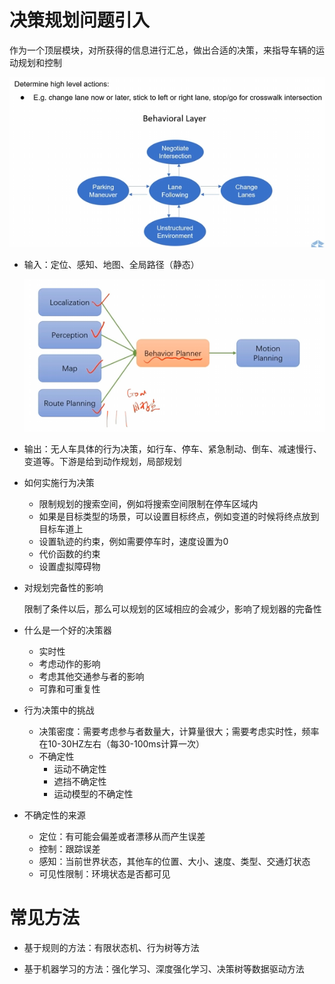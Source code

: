 #  决策规划问题引入

作为一个顶层模块，对所获得的信息进行汇总，做出合适的决策，来指导车辆的运动规划和控制 

![image-20240201162019848](../../imgs/image-20240201162019848.png)

- 输入：定位、感知、地图、全局路径（静态）

  ![image-20240201162305162](../../imgs/image-20240201162305162.png)

- 输出：无人车具体的行为决策，如行车、停车、紧急制动、倒车、减速慢行、变道等。下游是给到动作规划，局部规划 



- 如何实施行为决策

  - 限制规划的搜索空间，例如将搜索空间限制在停车区域内
  - 如果是目标类型的场景，可以设置目标终点，例如变道的时候将终点放到目标车道上
  - 设置轨迹的约束，例如需要停车时，速度设置为0
  - 代价函数的约束
  - 设置虚拟障碍物

- 对规划完备性的影响

  限制了条件以后，那么可以规划的区域相应的会减少，影响了规划器的完备性



- 什么是一个好的决策器
  - 实时性
  - 考虑动作的影响
  - 考虑其他交通参与者的影响
  - 可靠和可重复性



- 行为决策中的挑战
  - 决策密度：需要考虑参与者数量大，计算量很大；需要考虑实时性，频率在10-30HZ左右（每30-100ms计算一次）
  - 不确定性
    - 运动不确定性
    - 遮挡不确定性
    - 运动模型的不确定性



- 不确定性的来源

  - 定位：有可能会偏差或者漂移从而产生误差
  - 控制：跟踪误差
  - 感知：当前世界状态，其他车的位置、大小、速度、类型、交通灯状态
  - 可见性限制：环境状态是否都可见

  

# 常见方法

- 基于规则的方法：有限状态机、行为树等方法

- 基于机器学习的方法：强化学习、深度强化学习、决策树等数据驱动方法

